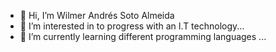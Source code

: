 - 👋 Hi, I’m Wilmer Andrés Soto Almeida
- 👀 I’m interested in to progress with an I.T technology...
- 🌱 I’m currently learning different programming languages ...


<!---
WilSotoA/WilSotoA is a ✨ special ✨ repository because its `README.md` (this file) appears on your GitHub profile.
You can click the Preview link to take a look at your changes.
--->
